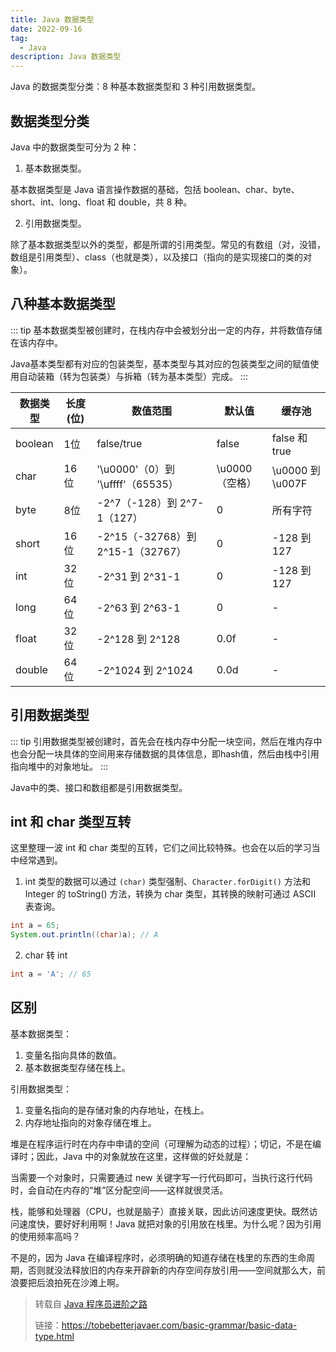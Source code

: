 ```yaml
---
title: Java 数据类型
date: 2022-09-16
tag:
  - Java
description: Java 数据类型
---
```


Java 的数据类型分类：8 种基本数据类型和 3 种引用数据类型。
<!-- more -->

## 数据类型分类

Java 中的数据类型可分为 2 种：

1. 基本数据类型。

基本数据类型是 Java 语言操作数据的基础，包括 boolean、char、byte、short、int、long、float 和 double，共 8 种。

2. 引用数据类型。

除了基本数据类型以外的类型，都是所谓的引用类型。常见的有数组（对，没错，数组是引用类型）、class（也就是类），以及接口（指向的是实现接口的类的对象）。

## 八种基本数据类型

::: tip
基本数据类型被创建时，在栈内存中会被划分出一定的内存，并将数值存储在该内存中。

Java基本类型都有对应的包装类型，基本类型与其对应的包装类型之间的赋值使用自动装箱（转为包装类）与拆箱（转为基本类型）完成。
:::

| 数据类型 | 长度(位) | 数值范围                    | 默认值         | 缓存池 |
| -------- | ---------| ------------------------------ | ----------- | -------------- |
| boolean  | 1位    | false/true                        | false       | false 和 true    |
| char     | 16位  | '\u0000'（0）到 '\uffff'（65535） | \u0000（空格） | \u0000 到 \u007F |
| byte     | 8位  | -2^7（-128）到 2^7-1（127）        | 0             | 所有字符       |
| short    | 16位  | -2^15（-32768）到 2^15-1（32767）  | 0             | -128 到 127      |
| int      | 32位  | -2^31 到 2^31-1                     | 0            | -128 到 127      |
| long     | 64位  | -2^63 到 2^63-1                     | 0            |       -     |
| float    | 32位  | -2^128 到 2^128                     | 0.0f         |       -        |
| double   | 64位  | -2^1024 到 2^1024                   | 0.0d         |       -        |

## 引用数据类型

::: tip
引用数据类型被创建时，首先会在栈内存中分配一块空间，然后在堆内存中也会分配一块具体的空间用来存储数据的具体信息，即hash值，然后由栈中引用指向堆中的对象地址。
:::

Java中的类、接口和数组都是引用数据类型。

## int 和 char 类型互转

这里整理一波 int 和 char 类型的互转，它们之间比较特殊。也会在以后的学习当中经常遇到。

1. int 类型的数据可以通过 `(char)` 类型强制、`Character.forDigit()` 方法和Integer 的 toString() 方法，转换为 char 类型，其转换的映射可通过 ASCII 表查询。

```Java
int a = 65;
System.out.println((char)a); // A
```

2. char 转 int

```java
int a = 'A'; // 65
```

## 区别

基本数据类型：

1. 变量名指向具体的数值。
2. 基本数据类型存储在栈上。

引用数据类型：

1. 变量名指向的是存储对象的内存地址，在栈上。
2. 内存地址指向的对象存储在堆上。

堆是在程序运行时在内存中申请的空间（可理解为动态的过程）；切记，不是在编译时；因此，Java 中的对象就放在这里，这样做的好处就是：

当需要一个对象时，只需要通过 new 关键字写一行代码即可，当执行这行代码时，会自动在内存的“堆”区分配空间——这样就很灵活。

栈，能够和处理器（CPU，也就是脑子）直接关联，因此访问速度更快。既然访问速度快，要好好利用啊！Java 就把对象的引用放在栈里。为什么呢？因为引用的使用频率高吗？

不是的，因为 Java 在编译程序时，必须明确的知道存储在栈里的东西的生命周期，否则就没法释放旧的内存来开辟新的内存空间存放引用——空间就那么大，前浪要把后浪拍死在沙滩上啊。

> 转载自 [Java 程序员进阶之路](https://tobebetterjavaer.com/basic-grammar/basic-data-type.html)
> 
> 链接：https://tobebetterjavaer.com/basic-grammar/basic-data-type.html





